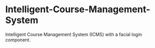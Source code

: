 # Intelligent-Course-Management-System
Intelligent Course Management System (ICMS) with a facial login component.
